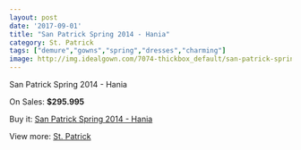 ```yaml
---
layout: post
date: '2017-09-01'
title: "San Patrick Spring 2014 - Hania"
category: St. Patrick
tags: ["demure","gowns","spring","dresses","charming"]
image: http://img.idealgown.com/7074-thickbox_default/san-patrick-spring-2014-hania.jpg
---
```

San Patrick Spring 2014 - Hania

On Sales: **$295.995**
<a href="https://www.idealgown.com/en/st-patrick/3011-san-patrick-spring-2014-hania.html"><amp-img layout="responsive" width="600" height="600" src="//img.idealgown.com/7074-thickbox_default/san-patrick-spring-2014-hania.jpg" alt="San Patrick Spring 2014 - Hania 0" /></a>
<a href="https://www.idealgown.com/en/st-patrick/3011-san-patrick-spring-2014-hania.html"><amp-img layout="responsive" width="600" height="600" src="//img.idealgown.com/7076-thickbox_default/san-patrick-spring-2014-hania.jpg" alt="San Patrick Spring 2014 - Hania 1" /></a>
<a href="https://www.idealgown.com/en/st-patrick/3011-san-patrick-spring-2014-hania.html"><amp-img layout="responsive" width="600" height="600" src="//img.idealgown.com/7075-thickbox_default/san-patrick-spring-2014-hania.jpg" alt="San Patrick Spring 2014 - Hania 2" /></a>

Buy it: [San Patrick Spring 2014 - Hania](https://www.idealgown.com/en/st-patrick/3011-san-patrick-spring-2014-hania.html "San Patrick Spring 2014 - Hania")

View more: [St. Patrick](https://www.idealgown.com/en/36-st-patrick "St. Patrick")